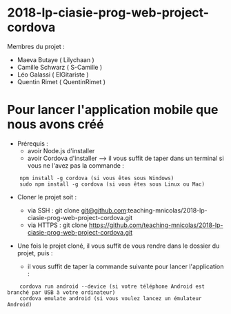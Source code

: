 # 2018-lp-ciasie-prog-web-project-cordova
Membres du projet :
- Maeva Butaye    ( Lilychaan )
- Camille Schwarz ( S-Camille )
- Léo Galassi     ( ElGitariste )
- Quentin Rimet   ( QuentinRimet )

# Pour lancer l'application mobile que nous avons créé
* Prérequis :
    - avoir Node.js d'installer
    - avoir Cordova d'installer --> il vous suffit de taper dans un terminal si vous ne l'avez pas la commande :
```
    npm install -g cordova (si vous êtes sous Windows)
    sudo npm install -g cordova (si vous êtes sous Linux ou Mac)
```
* Cloner le projet soit :
    - via SSH : git clone git@github.com:teaching-mnicolas/2018-lp-ciasie-prog-web-project-cordova.git
    - via HTTPS : git clone https://github.com/teaching-mnicolas/2018-lp-ciasie-prog-web-project-cordova.git

* Une fois le projet cloné, il vous suffit de vous rendre dans le dossier du projet, puis :
   - il vous suffit de taper la commande suivante pour lancer l'application :
```
    cordova run android --device (si votre téléphone Android est branché par USB à votre ordinateur)
    cordova emulate android (si vous voulez lancez un émulateur Android)
```
